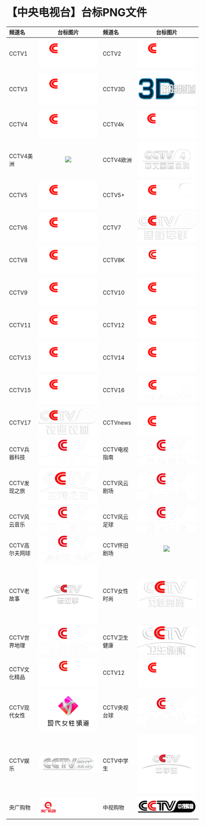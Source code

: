 # 【中央电视台】台标PNG文件
|频道名|台标图片|频道名|台标图片|
|:---|:---:|:---|:---:|
|CCTV1|<img src="https://raw.githubusercontent.com/xiaolvdouya/TV-LOGO/refs/heads/main/%E5%A4%AE%E8%A7%86/CCTV1.png">|CCTV2|<img src="https://raw.githubusercontent.com/xiaolvdouya/TV-LOGO/refs/heads/main/%E5%A4%AE%E8%A7%86/CCTV2.png">|
|CCTV3|<img src="https://raw.githubusercontent.com/xiaolvdouya/TV-LOGO/refs/heads/main/%E5%A4%AE%E8%A7%86/CCTV3.png">|CCTV3D|<img src="https://raw.githubusercontent.com/xiaolvdouya/TV-LOGO/refs/heads/main/%E5%A4%AE%E8%A7%86/CCTV3D.png">|
|CCTV4|<img src="https://raw.githubusercontent.com/xiaolvdouya/TV-LOGO/refs/heads/main/%E5%A4%AE%E8%A7%86/CCTV4.png">|CCTV4k|<img src="https://raw.githubusercontent.com/xiaolvdouya/TV-LOGO/refs/heads/main/%E5%A4%AE%E8%A7%86/CCTV4k.png">|
|CCTV4美洲|<img src="https://raw.githubusercontent.com/xiaolvdouya/TV-LOGO/refs/heads/main/%E5%A4%AE%E8%A7%86/CCTV美洲.png">|CCTV4欧洲|<img src="https://raw.githubusercontent.com/xiaolvdouya/TV-LOGO/refs/heads/main/%E5%A4%AE%E8%A7%86/CCTV4欧洲.png">|
|CCTV5|<img src="https://raw.githubusercontent.com/xiaolvdouya/TV-LOGO/refs/heads/main/%E5%A4%AE%E8%A7%86/CCTV5.png">|CCTV5+|<img src="https://raw.githubusercontent.com/xiaolvdouya/TV-LOGO/refs/heads/main/%E5%A4%AE%E8%A7%86/CCTV5+.png">|
|CCTV6|<img src="https://raw.githubusercontent.com/xiaolvdouya/TV-LOGO/refs/heads/main/%E5%A4%AE%E8%A7%86/CCTV6.png">|CCTV7|<img src="https://raw.githubusercontent.com/xiaolvdouya/TV-LOGO/refs/heads/main/%E5%A4%AE%E8%A7%86/CCTV7.png">|
|CCTV8|<img src="https://raw.githubusercontent.com/xiaolvdouya/TV-LOGO/refs/heads/main/%E5%A4%AE%E8%A7%86/CCTV8.png">|CCTV8K|<img src="https://raw.githubusercontent.com/xiaolvdouya/TV-LOGO/refs/heads/main/%E5%A4%AE%E8%A7%86/CCTV8k.png">|
|CCTV9|<img src="https://raw.githubusercontent.com/xiaolvdouya/TV-LOGO/refs/heads/main/%E5%A4%AE%E8%A7%86/CCTV9.png">|CCTV10|<img src="https://raw.githubusercontent.com/xiaolvdouya/TV-LOGO/refs/heads/main/%E5%A4%AE%E8%A7%86/CCTV10.png">|
|CCTV11|<img src="https://raw.githubusercontent.com/xiaolvdouya/TV-LOGO/refs/heads/main/%E5%A4%AE%E8%A7%86/CCTV11.png">|CCTV12|<img src="https://raw.githubusercontent.com/xiaolvdouya/TV-LOGO/refs/heads/main/%E5%A4%AE%E8%A7%86/CCTV12.png">|
|CCTV13|<img src="https://raw.githubusercontent.com/xiaolvdouya/TV-LOGO/refs/heads/main/%E5%A4%AE%E8%A7%86/CCTV13.png">|CCTV14|<img src="https://raw.githubusercontent.com/xiaolvdouya/TV-LOGO/refs/heads/main/%E5%A4%AE%E8%A7%86/CCTV1.png">|
|CCTV15|<img src="https://raw.githubusercontent.com/xiaolvdouya/TV-LOGO/refs/heads/main/%E5%A4%AE%E8%A7%86/CCTV15.png">|CCTV16|<img src="https://raw.githubusercontent.com/xiaolvdouya/TV-LOGO/refs/heads/main/%E5%A4%AE%E8%A7%86/CCTV16.png">|
|CCTV17|<img src="https://raw.githubusercontent.com/xiaolvdouya/TV-LOGO/refs/heads/main/%E5%A4%AE%E8%A7%86/CCTV17.png">|CCTVnews|<img src="https://raw.githubusercontent.com/xiaolvdouya/TV-LOGO/refs/heads/main/%E5%A4%AE%E8%A7%86/CCTVnews.png">|
|CCTV兵器科技|<img src="https://raw.githubusercontent.com/xiaolvdouya/TV-LOGO/refs/heads/main/%E5%A4%AE%E8%A7%86/CCTV兵器科技.png">|CCTV电视指南|<img src="https://raw.githubusercontent.com/xiaolvdouya/TV-LOGO/refs/heads/main/%E5%A4%AE%E8%A7%86/CCTV电视指南.png">|
|CCTV发现之旅|<img src="https://raw.githubusercontent.com/xiaolvdouya/TV-LOGO/refs/heads/main/%E5%A4%AE%E8%A7%86/CCTV发现之旅.png">|CCTV风云剧场|<img src="https://raw.githubusercontent.com/xiaolvdouya/TV-LOGO/refs/heads/main/%E5%A4%AE%E8%A7%86/CCTV风云剧场.png">|
|CCTV风云音乐|<img src="https://raw.githubusercontent.com/xiaolvdouya/TV-LOGO/refs/heads/main/%E5%A4%AE%E8%A7%86/CCTV风云音乐.png">|CCTV风云足球|<img src="https://raw.githubusercontent.com/xiaolvdouya/TV-LOGO/refs/heads/main/%E5%A4%AE%E8%A7%86/CCTV风云足球.png">|
|CCTV高尔夫网球|<img src="https://raw.githubusercontent.com/xiaolvdouya/TV-LOGO/refs/heads/main/%E5%A4%AE%E8%A7%86/CCTV高尔夫%20网球.png">|CCTV怀旧剧场|<img src="[https://raw.githubusercontent.com/xiaolvdouya/TV-LOGO/refs/heads/main/%E5%A4%AE%E8%A7%86/CCTV%E6%80%80%E6%97%A7%E5%89%A7%E5%9C%BA.png](https://raw.githubusercontent.com/xiaolvdouya/TV-LOGO/refs/heads/main/%E5%A4%AE%E8%A7%86/CCTV怀旧剧场.png)">|
|CCTV老故事|<img src="https://raw.githubusercontent.com/xiaolvdouya/TV-LOGO/refs/heads/main/%E5%A4%AE%E8%A7%86/CCTV老故事.png">|CCTV女性时尚|<img src="https://raw.githubusercontent.com/xiaolvdouya/TV-LOGO/refs/heads/main/%E5%A4%AE%E8%A7%86/CCTV女性时尚.png">|
|CCTV世界地理|<img src="https://raw.githubusercontent.com/xiaolvdouya/TV-LOGO/refs/heads/main/%E5%A4%AE%E8%A7%86/CCTV世界地理.png">|CCTV卫生健康|<img src="https://raw.githubusercontent.com/xiaolvdouya/TV-LOGO/refs/heads/main/%E5%A4%AE%E8%A7%86/CCTV卫生健康.png">|
|CCTV文化精品|<img src="https://raw.githubusercontent.com/xiaolvdouya/TV-LOGO/refs/heads/main/%E5%A4%AE%E8%A7%86/CCTV文化精品.png">|CCTV12|<img src="https://raw.githubusercontent.com/xiaolvdouya/TV-LOGO/refs/heads/main/%E5%A4%AE%E8%A7%86/CCTV12.png">|
|CCTV现代女性|<img src="https://raw.githubusercontent.com/xiaolvdouya/TV-LOGO/refs/heads/main/%E5%A4%AE%E8%A7%86/CCTV现代女性.png">|CCTV央视台球|<img src="https://raw.githubusercontent.com/xiaolvdouya/TV-LOGO/refs/heads/main/%E5%A4%AE%E8%A7%86/CCTV央视台球.png">|
|CCTV娱乐|<img src="https://raw.githubusercontent.com/xiaolvdouya/TV-LOGO/refs/heads/main/%E5%A4%AE%E8%A7%86/CCTV娱乐.png">|CCTV中学生|<img src="https://raw.githubusercontent.com/xiaolvdouya/TV-LOGO/refs/heads/main/%E5%A4%AE%E8%A7%86/CCTV中学生.png">|
|央广购物|<img src="https://raw.githubusercontent.com/xiaolvdouya/TV-LOGO/refs/heads/main/%E5%A4%AE%E8%A7%86/央广购物.png">|中视购物|<img src="https://raw.githubusercontent.com/xiaolvdouya/TV-LOGO/refs/heads/main/%E5%A4%AE%E8%A7%86/中视购物.png">|

